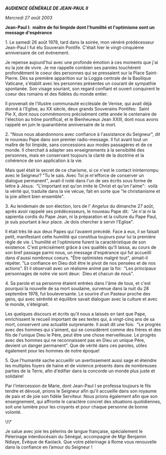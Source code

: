 ***AUDIENCE GÉNÉRALE DE JEAN-PAUL II***

*Mercredi 27 août 2003*

**Jean-Paul I:  maître de foi limpide dont l'humilité et l'optimisme sont un message d'espérance**

1. Le samedi 26 août 1978, tard dans la soirée, mon vénéré prédécesseur Jean-Paul I fut élu Souverain Pontife. C'était hier le vingt-cinquième anniversaire de cet événement.

Je repense aujourd'hui avec une profonde émotion à ces moments que j'ai eu la joie de vivre. Je me rappelle combien ses paroles touchèrent profondément le coeur des personnes qui se pressaient sur la Place Saint-Pierre. Dès sa première apparition sur la Loggia centrale de la Basilique Vaticane, s'établit avec les personnes présentes un courant de sympathie spontanée. Son visage souriant, son regard confiant et ouvert conquirent le coeur des romains et des fidèles du monde entier.

Il provenait de l'illustre communauté ecclésiale de Venise, qui avait déjà donné à l'Eglise, au XX siècle, deux grands Souverains Pontifes:  Saint Pie X, dont nous commémorons précisément cette année le centenaire de l'élection au trône pontifical, et le Bienheureux Jean XXIII, dont nous avons rappelé en juin le quarantième anniversaire de la mort.

2. "Nous nous abandonnons avec confiance à l'assistance du Seigneur", dit le nouveau Pape dans son premier radio-message. Il fut avant tout un maître de foi limpide, sans concessions aux modes passagères et de ce monde. Il cherchait à adapter ses enseignements à la sensibilité des personnes, mais en conservant toujours la clarté de la doctrine et la cohérence de son application à la vie.

Mais quel était le secret de ce charisme, si ce n'est le contact ininterrompu avec le Seigneur? "Tu le sais. Avec Toi je m'efforce de conserver un dialogue permanent", avait-il noté dans l'un de ses écrits sous forme de lettre à Jésus:  "L'important est qu'on imite le Christ et qu'on l'aime":  voilà la vérité qui, traduite dans la vie vécue, fait en sorte que "le christianisme et la joie aillent bien ensemble".

3. Au lendemain de son élection, lors de l' *Angelus* du dimanche 27 août, après avoir rappelé ses prédécesseurs, le nouveau Pape dit:  "Je n'ai ni la sapientia cordis du Pape Jean, ni la préparation et la culture du Pape Paul, je suis pourtant à leur place. Je dois chercher à servir l'Eglise".

Il était très lié aux deux Papes qui l'avaient précédé. Face à eux, il se faisait petit, manifestant cette humilité qui constitua toujours pour lui la première règle de vie. L'humilité et l'optimisme furent la caractéristique de son existence. C'est précisément grâce à ces qualités qu'Il laissa, au cours de son bref passage parmi nous, un message d'espérance qui fut accueilli dans d'aussi nombreux coeurs. "Être optimistes malgré tout", aimait-il répéter. "La confiance en Dieu doit être le pivot de nos pensées et de nos actions". Et il observait avec un réalisme animé par la foi:  "Les principaux personnages de notre vie sont deux:  Dieu et chacun de nous".

4. Sa parole et sa personne étaient entrées dans l'âme de tous, et c'est pourquoi la nouvelle de sa mort soudaine, survenue dans la nuit du 28 septembre 1978, fut bouleversante. Le sourire d'un Pasteur proche des gens, qui avec sérénité et équilibre savait dialoguer avec la culture et avec le monde, s'éteignait.

Les quelques discours et écrits qu'il nous a laissés en tant que Pape, enrichissent le recueil important de ses textes qui, à vingt-cinq ans de sa mort, conservent une actualité surprenante. Il avait dit une fois:  "Le progrès avec des hommes qui s'aiment, qui se considèrent comme des frères et des fils de l'unique Dieu le Père, peut être une chose merveilleuse. Le progrès avec des hommes qui ne reconnaissent pas en Dieu un unique Père, devient un danger permanent". Que de vérité dans ces paroles, utiles également pour les hommes de notre époque!

5. Que l'humanité sache accueillir un avertissement aussi sage et éteindre les multiples foyers de haine et de violence présents dans de nombreuses parties de la Terre, afin d'édifier dans la concorde un monde plus juste et solidaire!

Par l'intercession de Marie, dont Jean-Paul I se professa toujours le fils tendre et dévoué, prions le Seigneur afin qu'il accueille dans son royaume de paix et de joie son fidèle Serviteur. Nous prions également afin que son enseignement, qui affronte le caractère concret des situations quotidiennes, soit une lumière pour les croyants et pour chaque personne de bonne volonté.

\\*\\*\\*

Je salue avec joie les pèlerins de langue française, spécialement le Pèlerinage interdiocésain du Sénégal, accompagné de Mgr Benjamin Ndiaye, Évêque de Kaolack. Que votre pèlerinage à Rome vous renouvelle dans la confiance en l’amour du Seigneur !